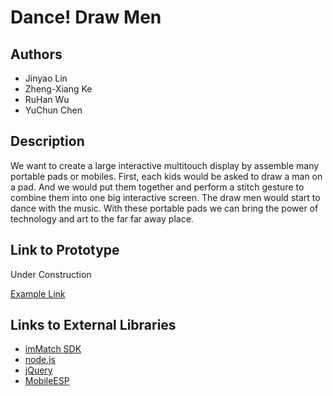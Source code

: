 # Dance! Draw Men


## Authors
- Jinyao Lin
- Zheng-Xiang Ke
- RuHan Wu
- YuChun Chen

## Description
We want to create a large interactive multitouch display by assemble many portable pads or mobiles. First, each kids would be asked to draw a man on a pad. And we would put them together and perform a stitch gesture to combine them into one big interactive screen. The draw men would start to dance with the music. With these portable pads we can bring the power of technology and art to the far far away place.

## Link to Prototype
Under Construction

[Example Link](http://www.google.com "Example Link")


## Links to External Libraries
- [imMatch SDK](https://bitbucket.org/kf99916/immatch/ "imMatch SDK")
- [node.js](http://nodejs.org "node.js")
- [jQuery](http://jquery.com/ "jQuery")
- [MobileESP](blog.mobileesp.com/ "MobileESP")